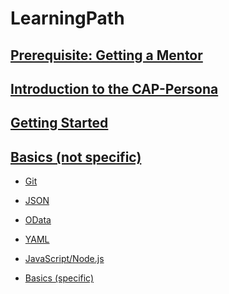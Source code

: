 # LearningPath

## [Prerequisite: Getting a Mentor](https://github.com/msg-CareerPaths/sap-cap-persona/blob/main/chapters/000-Prerequisite-Geting-a-Mentor-assigned.md)

## [Introduction to the CAP-Persona](https://github.com/msg-CareerPaths/sap-cap-persona/blob/main/chapters/001-Introduction-CAP-Persona.md)

## [Getting Started](https://github.com/msg-CareerPaths/sap-cap-persona/blob/main/chapters/002-Getting-Started.md)

## [Basics (not specific)](https://github.com/msg-CareerPaths/sap-cap-persona/tree/main/chapters/003-Basics-(not-specific))

- [Git](https://github.com/msg-CareerPaths/sap-cap-persona/blob/main/chapters/003-Basics-(not-specific)/003a-Git.md)
- [JSON](https://github.com/msg-CareerPaths/sap-cap-persona/blob/main/chapters/003-Basics-(not-specific)/003b-JSON.md)
- [OData](https://github.com/msg-CareerPaths/sap-cap-persona/blob/main/chapters/003-Basics-(not-specific)/003c-OData.md)
- [YAML](https://github.com/msg-CareerPaths/sap-cap-persona/blob/main/chapters/003-Basics-(not-specific)/003d-YAML.md)
- [JavaScript/Node.js](https://github.com/msg-CareerPaths/sap-cap-persona/blob/main/chapters/003-Basics-(not-specific)/003e-JavaScript-Node.js.md)

- [Basics (specific)](https://github.com/msg-CareerPaths/sap-cap-persona/blob/main/chapters/004-Basics-specific.md)
